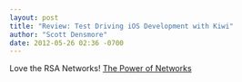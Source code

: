 ```yaml
---
layout: post
title: "Review: Test Driving iOS Development with Kiwi"
author: "Scott Densmore"
date: 2012-05-26 02:36 -0700
---
```


Love the RSA Networks! [The Power of Networks](http://comment.rsablogs.org.uk/2012/05/22/rsa-animate-power-networks/)